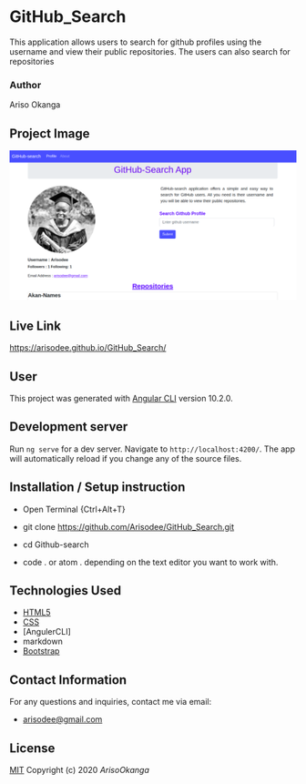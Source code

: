 # GitHub_Search
This application allows users to search for github profiles using the username and view their public repositories. The users can also search for repositories

### Author
Ariso Okanga

## Project Image
![GitHub-search](src/assets/images/landingpage.png)

## Live Link 
https://arisodee.github.io/GitHub_Search/

## User
This project was generated with [Angular CLI](https://github.com/angular/angular-cli) version 10.2.0.

## Development server

Run `ng serve` for a dev server. Navigate to `http://localhost:4200/`. The app will automatically reload if you change any of the source files.


## Installation / Setup instruction
* Open Terminal {Ctrl+Alt+T}

* git clone https://github.com/Arisodee/GitHub_Search.git

* cd Github-search

* code . or atom . depending on the text editor you want to work with.

## Technologies Used

* [HTML5](https://github.com/topics/html5)
* [CSS](https://github.com/topics/css3)
* [AngulerCLI]
* markdown
* [Bootstrap](https://github.com/topics/bootstrap)


## Contact Information 

For any questions and inquiries, contact me via email:
* arisodee@gmail.com

## License
[MIT](https://choosealicense.com/licenses/mit/)
Copyright (c) 2020 *ArisoOkanga*